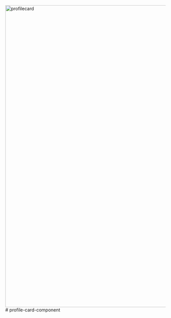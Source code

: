 <img width="951" alt="profilecard" src="https://user-images.githubusercontent.com/110342939/221929077-aa81e326-b8ab-4f2d-8cc8-8e8022ab86a0.png">
# profile-card-component
